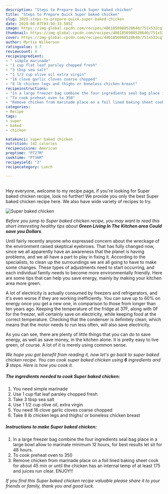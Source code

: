 ```yaml
---
description: "Steps to Prepare Quick Super baked chicken"
title: "Steps to Prepare Quick Super baked chicken"
slug: 3029-steps-to-prepare-quick-super-baked-chicken
date: 2020-08-07T03:50:33.585Z
image: https://img-global.cpcdn.com/recipes/4861856988528640/751x532cq70/super-baked-chicken-recipe-main-photo.jpg
thumbnail: https://img-global.cpcdn.com/recipes/4861856988528640/751x532cq70/super-baked-chicken-recipe-main-photo.jpg
cover: https://img-global.cpcdn.com/recipes/4861856988528640/751x532cq70/super-baked-chicken-recipe-main-photo.jpg
author: Myrtie Wilkerson
ratingvalue: 3.7
reviewcount: 4
recipeingredient:
- " simple marinade"
- "1 cup flat leaf parsley chopped fresh"
- "3 tbsp sea salt"
- "1 1/2 cup olive oil extra virgin"
- "16 clove garlic cloves coarse chopped"
- "8 lb chicken legs and thighs or boneless chicken breast"
recipeinstructions:
- "In a large freezer bag combine the four ingredients seal bag place in a large bowl allow to marinate minimum 12 hours, for best results let sit for 48 hours."
- "To cook preheat oven to 350"
- "Remove chicken from marinade place on a foil lined baking sheet cook for about 45 min or until the chicken has an internal temp of at least 175 and juices run clear. ENJOY!!"
categories:
- Recipe
tags:
- super
- baked
- chicken

katakunci: super baked chicken 
nutrition: 142 calories
recipecuisine: American
preptime: "PT27M"
cooktime: "PT36M"
recipeyield: "3"
recipecategory: Lunch

---
```

<br>
Hey everyone, welcome to my recipe page, if you're looking for Super baked chicken recipe, look no further! We provide you only the best Super baked chicken recipe here. We also have wide variety of recipes to try.
<br>


![Super baked chicken](https://img-global.cpcdn.com/recipes/4861856988528640/751x532cq70/super-baked-chicken-recipe-main-photo.jpg)

<i>Before you jump to Super baked chicken recipe, you may want to read this short interesting healthy tips about 
<strong>Green Living In The Kitchen area Could save you Dollars</strong>.</i>
</br>

Until fairly recently anyone who expressed concern about the wreckage of the environment raised skeptical eyebrows. That has fully changed now, since we all apparently have an awareness that the planet is having problems, and we all have a part to play in fixing it. According to the specialists, to clean up the surroundings we are all going to have to make some changes. These types of adjustments need to start occurring, and each individual family needs to become more environmentally friendly. Here are some tips that can help you save energy, mainly by making your kitchen area more green.

A lot of electricity is actually consumed by freezers and refrigerators, and it's even worse if they are working inefficiently. You can save up to 60% on energy once you get a new one, in comparison to those from longer than ten years ago. Keeping the temperature of the fridge at 37F, along with 0F for the freezer, will certainly save on electricity, while keeping food at the correct temperature. Checking that the condenser is definitely clean, which means that the motor needs to run less often, will also save electricity.

As you can see, there are plenty of little things that you can do to save energy, as well as save money, in the kitchen alone. It is pretty easy to live green, of course. A lot of it is merely using common sense.


<i>We hope you got benefit from reading it, now let's go back to super baked chicken recipe. You can cook super baked chicken using <strong>6</strong> ingredients and <strong>3</strong> steps. Here is how you cook it.
</i>

##### The ingredients needed to cook Super baked chicken:

1. You need  simple marinade
1. Use 1 cup flat leaf parsley chopped fresh
1. Take 3 tbsp sea salt
1. Use 1 1/2 cup olive oil, extra virgin
1. You need 16 clove garlic cloves coarse chopped
1. Take 8 lb chicken legs and thighs/ or boneless chicken breast


##### Instructions to make Super baked chicken:

1. In a large freezer bag combine the four ingredients seal bag place in a large bowl allow to marinate minimum 12 hours, for best results let sit for 48 hours.
1. To cook preheat oven to 350
1. Remove chicken from marinade place on a foil lined baking sheet cook for about 45 min or until the chicken has an internal temp of at least 175 and juices run clear. ENJOY!!


<i>If you find this Super baked chicken recipe valuable please share it to your friends or family, thank you and good luck.</i>

